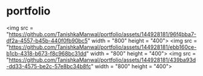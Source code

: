 # portfolio
<img src =  "https://github.com/TanishkaManwal/portfolio/assets/144928181/96f4bba7-df2a-4557-b45b-440f0fb90bc5" width = "800" height = "400">
<img src =  "https://github.com/TanishkaManwal/portfolio/assets/144928181/ebb160ce-b1cb-4318-b673-f8c968bc31dd" width = "800" height = "400">
<img src =  "https://github.com/TanishkaManwal/portfolio/assets/144928181/439ba93d-dd33-4575-be2c-57e8bc34b8fc" width = "800" height = "400">
